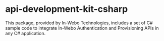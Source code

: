 # api-development-kit-csharp
This package, provided by In-Webo Technologies, includes a set of C# sample code to integrate In-Webo Authentication and Provisioning APIs in any C# application.
